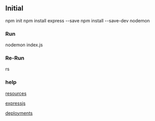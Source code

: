 ## Initial

npm init
npm install express --save
npm install --save-dev nodemon

### Run

nodemon index.js

### Re-Run

rs

### help

[resources](https://appdividend.com/2018/03/16/how-to-build-node-js-web-server/)    

[expressjs](http://expressjs.com/en/api.html)

[deployments](http://heroku.com)
